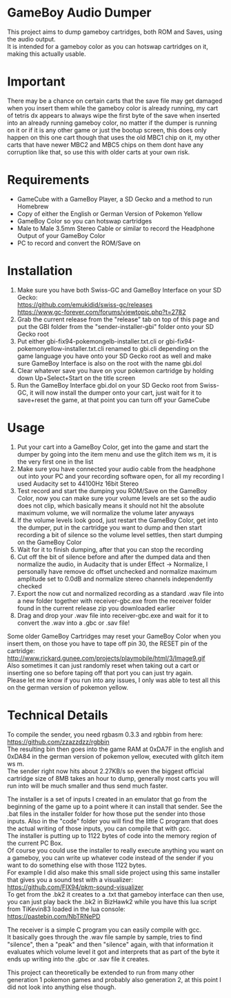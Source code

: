 # GameBoy Audio Dumper
This project aims to dump gameboy cartridges, both ROM and Saves, using the audio output.  
It is intended for a gameboy color as you can hotswap cartridges on it, making this actually usable.    

# Important  
There may be a chance on certain carts that the save file may get damaged when you insert them while the gameboy color is already running, my cart of tetris dx appears to always wipe the first byte of the save when inserted into an already running gameboy color, no matter if the dumper is running on it or if it is any other game or just the bootup screen, this does only happen on this one cart though that uses the old MBC1 chip on it, my other carts that have newer MBC2 and MBC5 chips on them dont have any corruption like that, so use this with older carts at your own risk.    

# Requirements  
- GameCube with a GameBoy Player, a SD Gecko and a method to run Homebrew
- Copy of either the English or German Version of Pokemon Yellow  
- GameBoy Color so you can hotswap cartridges  
- Male to Male 3.5mm Stereo Cable or similar to record the Headphone Output of your GameBoy Color  
- PC to record and convert the ROM/Save on

# Installation  
1. Make sure you have both Swiss-GC and GameBoy Interface on your SD Gecko:  
https://github.com/emukidid/swiss-gc/releases  
https://www.gc-forever.com/forums/viewtopic.php?t=2782  
2. Grab the current release from the "release" tab on top of this page and put the GBI folder from the "sender-installer-gbi" folder onto your SD Gecko root  
3. Put either gbi-fix94-pokemongelb-installer.txt.cli or gbi-fix94-pokemonyellow-installer.txt.cli renamed to gbi.cli depending on the game language you have onto your SD Gecko root as well and make sure GameBoy Interface is also on the root with the name gbi.dol  
4. Clear whatever save you have on your pokemon cartridge by holding down Up+Select+Start on the title screen  
5. Run the GameBoy Interface gbi.dol on your SD Gecko root from Swiss-GC, it will now install the dumper onto your cart, just wait for it to save+reset the game, at that point you can turn off your GameCube    

# Usage  
1. Put your cart into a GameBoy Color, get into the game and start the dumper by going into the item menu and use the glitch item ws m, it is the very first one in the list  
2. Make sure you have connected your audio cable from the headphone out into your PC and your recording software open, for all my recording I used Audacity set to 44100Hz 16bit Stereo  
3. Test record and start the dumping you ROM/Save on the GameBoy Color, now you can make sure your volume levels are set so the audio does not clip, which basically means it should not hit the absolute maximum volume, we will normalize the volume later anyways  
4. If the volume levels look good, just restart the GameBoy Color, get into the dumper, put in the cartridge you want to dump and then start recording a bit of silence so the volume level settles, then start dumping on the GameBoy Color  
5. Wait for it to finish dumping, after that you can stop the recording  
6. Cut off the bit of silence before and after the dumped data and then normalize the audio, in Audacity that is under Effect -> Normalize, I personally have remove dc offset unchecked and normalize maximum amplitude set to 0.0dB and normalize stereo channels independently checked  
7. Export the now cut and normalized recording as a standard .wav file into a new folder together with receiver-gbc.exe from the receiver folder found in the current release zip you downloaded earlier  
8. Drag and drop your .wav file into receiver-gbc.exe and wait for it to convert the .wav into a .gbc or .sav file!    

Some older GameBoy Cartridges may reset your GameBoy Color when you insert them, on those you have to tape off pin 30, the RESET pin of the cartridge:  
http://www.rickard.gunee.com/projects/playmobile/html/3/Image9.gif  
Also sometimes it can just randomly reset when taking out a cart or inserting one so before taping off that port you can just try again.  
Please let me know if you run into any issues, I only was able to test all this on the german version of pokemon yellow.    

# Technical Details  
To compile the sender, you need rgbasm 0.3.3 and rgbbin from here:  
https://github.com/zzazzdzz/rgbbin  
The resulting bin then goes into the game RAM at 0xDA7F in the english and 0xDA84 in the german version of pokemon yellow, executed with glitch item ws m.  
The sender right now hits about 2.27KB/s so even the biggest official cartridge size of 8MB takes an hour to dump, generally most carts you will run into will be much smaller and thus send much faster.  

The installer is a set of inputs I created in an emulator that go from the beginning of the game up to a point where it can install that sender. See the .bat files in the installer folder for how those put the sender into those inputs. Also in the "code" folder you will find the little C program that does the actual writing of those inputs, you can compile that with gcc.  
The installer is putting up to 1122 bytes of code into the memory region of the current PC Box.  
Of course you could use the installer to really execute anything you want on a gameboy, you can write up whatever code instead of the sender if you want to do something else with those 1122 bytes.  
For example I did also make this small side project using this same installer that gives you a sound test with a visualizer:  
https://github.com/FIX94/pkm-sound-visualizer  
To get from the .bk2 it creates to a .txt that gameboy interface can then use, you can just play back the .bk2 in BizHawk2 while you have this lua script from TiKevin83 loaded in the lua console:  
https://pastebin.com/NbTRNePD    

The receiver is a simple C program you can easily compile with gcc.  
It basically goes through the .wav file sample by sample, tries to find "silence", then a "peak" and then "silence" again, with that information it evaluates which volume level it got and interprets that as part of the byte it ends up writing into the .gbc or .sav file it creates.  

This project can theoretically be extended to run from many other generation 1 pokemon games and probably also generation 2, at this point I did not look into anything else though.  
